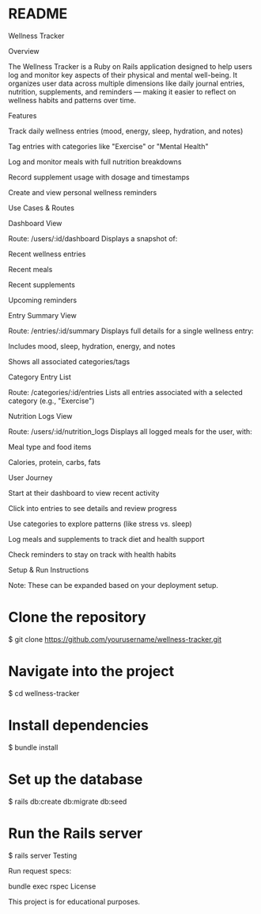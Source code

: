 # README

Wellness Tracker

Overview

The Wellness Tracker is a Ruby on Rails application designed to help users log and monitor key aspects of their physical and mental well-being. It organizes user data across multiple dimensions like daily journal entries, nutrition, supplements, and reminders — making it easier to reflect on wellness habits and patterns over time.

Features

Track daily wellness entries (mood, energy, sleep, hydration, and notes)

Tag entries with categories like "Exercise" or "Mental Health"

Log and monitor meals with full nutrition breakdowns

Record supplement usage with dosage and timestamps

Create and view personal wellness reminders

Use Cases & Routes

Dashboard View

Route: /users/:id/dashboard
Displays a snapshot of:

Recent wellness entries

Recent meals

Recent supplements

Upcoming reminders

Entry Summary View

Route: /entries/:id/summary
Displays full details for a single wellness entry:

Includes mood, sleep, hydration, energy, and notes

Shows all associated categories/tags

Category Entry List

Route: /categories/:id/entries
Lists all entries associated with a selected category (e.g., "Exercise")

Nutrition Logs View

Route: /users/:id/nutrition_logs
Displays all logged meals for the user, with:

Meal type and food items

Calories, protein, carbs, fats

User Journey

Start at their dashboard to view recent activity

Click into entries to see details and review progress

Use categories to explore patterns (like stress vs. sleep)

Log meals and supplements to track diet and health support

Check reminders to stay on track with health habits

Setup & Run Instructions

Note: These can be expanded based on your deployment setup.

# Clone the repository
$ git clone https://github.com/yourusername/wellness-tracker.git

# Navigate into the project
$ cd wellness-tracker

# Install dependencies
$ bundle install

# Set up the database
$ rails db:create db:migrate db:seed

# Run the Rails server
$ rails server
Testing

Run request specs:

bundle exec rspec
License

This project is for educational purposes.

